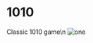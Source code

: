 # 1010
Classic 1010 game\n
![one](https://user-images.githubusercontent.com/29523816/37477683-5c654404-2889-11e8-8a52-176c142e700d.png)
